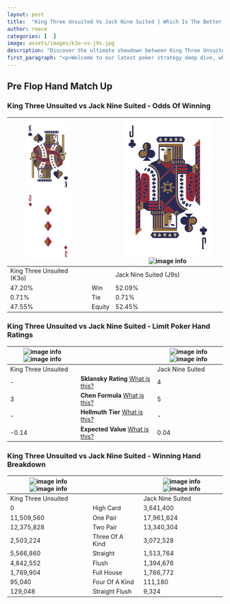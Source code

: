 ```yaml
---
layout: post
title:  "King Three Unsuited Vs Jack Nine Suited | Which Is The Better Hand In Poker? A Complete Guide"
author: reece
categories: [  ]
image: assets/images/k3o-vs-j9s.jpg
description: "Discover the ultimate showdown between King Three Unsuited and Jack Nine Suited in poker! Uncover the odds, strategies, and scenarios where one hand triumphs over the other. Get ready to up your poker game with this thrilling analysis."
first_paragraph: "<p>Welcome to our latest poker strategy deep dive, where we're pitting two distinct hands against each other in a high-stakes showdown: King Three Unsuited vs Jack Nine Suited.</p><p>In the dynamic world of poker, every decision counts, and knowing which hand holds the upper hand is key to your success at the table.</p><p>In this article, we'll dissect these two hands, explore the scenarios where one dominates the other, and equip you with the knowledge to make strategic choices that can tip the odds in your favor.</p><p>Get ready to unravel the intriguing dynamics of these poker hands and elevate your game to new heights.</p>"
---
```




[comment]: # (sp0)

## Pre Flop Hand Match Up

<div class="table hand-ratings" markdown="1"> 



### King Three Unsuited vs Jack Nine Suited - Odds Of Winning


    
| ![image info](assets/images/hand1/k.png) ![image info](assets/images/hand1/3o.png) |  | ![image info](assets/images/hand2/j.png) ![image info](assets/images/hand2/9s.png) |
| -------- | -------- | -------- |
| King Three Unsuited (K3o) |  | Jack Nine Suited (J9s) |
| 47.20% | Win | 52.09% |
| 0.71% | Tie | 0.71% |
| 47.55% | Equity | 52.45% |




[comment]: # (sp1)



### King Three Unsuited vs Jack Nine Suited - Limit Poker Hand Ratings


    
| ![image info](https://www.riverpairs.com/assets/images/hand1/k.png) ![image info](https://www.riverpairs.com/assets/images/hand1/3o.png) |  | ![image info](https://www.riverpairs.com/assets/images/hand2/j.png) ![image info](https://www.riverpairs.com/assets/images/hand2/9s.png) |
| -------- | -------- | -------- |
| King Three Unsuited |  | Jack Nine Suited |
| - | **Sklansky Rating** [What is this?](/sklansky-rating-explained) | 4 |
| 3 | **Chen Formula** [What is this?](/chen-formula-explained) | 5 |
| - | **Hellmuth Tier** [What is this?](/Hellmuth-tier-explained) | - |
| -0.14 | **Expected Value** [What is this?](/expected-value-explained) | 0.04 |




[comment]: # (sp2)



### King Three Unsuited vs Jack Nine Suited - Winning Hand Breakdown


    
| ![image info](https://www.riverpairs.com/assets/images/hand1/k.png) ![image info](https://www.riverpairs.com/assets/images/hand1/3o.png) |  | ![image info](https://www.riverpairs.com/assets/images/hand2/j.png) ![image info](https://www.riverpairs.com/assets/images/hand2/9s.png) |
| -------- | -------- | -------- |
| King Three Unsuited |  | Jack Nine Suited |
| 0 | High Card | 3,641,400 |
| 11,509,560 | One Pair | 17,961,624 |
| 12,375,828 | Two Pair | 13,340,304 |
| 2,503,224 | Three Of A Kind | 3,072,528 |
| 5,566,860 | Straight | 1,513,764 |
| 4,842,552 | Flush | 1,394,676 |
| 1,769,904 | Full House | 1,766,772 |
| 95,040 | Four Of A Kind | 111,180 |
| 129,048 | Straight Flush | 9,324 |




[comment]: # (sp3)



</div>

[comment]: # (sp4)



[comment]: # (sp5)

